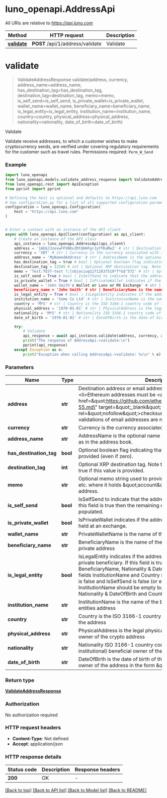 # luno_openapi.AddressApi

All URIs are relative to *https://api.luno.com*

Method | HTTP request | Description
------------- | ------------- | -------------
[**validate**](AddressApi.md#validate) | **POST** /api/1/address/validate | Validate


# **validate**
> ValidateAddressResponse validate(address, currency, address_name=address_name, has_destination_tag=has_destination_tag, destination_tag=destination_tag, memo=memo, is_self_send=is_self_send, is_private_wallet=is_private_wallet, wallet_name=wallet_name, beneficiary_name=beneficiary_name, is_legal_entity=is_legal_entity, institution_name=institution_name, country=country, physical_address=physical_address, nationality=nationality, date_of_birth=date_of_birth)

Validate

Validate receive addresses, to which a customer wishes to make cryptocurrency sends, are verified under covering regulatory requirements for the customer such as travel rules.  Permissions required: <code>Perm_W_Send</code>

### Example


```python
import luno_openapi
from luno_openapi.models.validate_address_response import ValidateAddressResponse
from luno_openapi.rest import ApiException
from pprint import pprint

# Defining the host is optional and defaults to https://api.luno.com
# See configuration.py for a list of all supported configuration parameters.
configuration = luno_openapi.Configuration(
    host = "https://api.luno.com"
)


# Enter a context with an instance of the API client
async with luno_openapi.ApiClient(configuration) as api_client:
    # Create an instance of the API class
    api_instance = luno_openapi.AddressApi(api_client)
    address = '1AbbJJzevwFFVBKvZRtQHHFgrJyYTKaMw2' # str | Destination address or email address.  <b>Note</b>: <ul> <li>Ethereum addresses must be <a href=\"https://github.com/ethereum/EIPs/blob/master/EIPS/eip-55.md\" target=\"_blank\" rel=\"nofollow\">checksummed</a>.</li> <li>Ethereum validations of email addresses are not supported.</li> </ul>
    currency = 'XBT' # str | Currency is the currency associated with the address.
    address_name = 'MyNamedAddress' # str | AddressName is the optional name under which to store the address as in the address book. (optional)
    has_destination_tag = true # bool | Optional boolean flag indicating that a XRP destination tag is provided (even if zero). (optional)
    destination_tag = 12345 # int | Optional XRP destination tag. Note that HasDestinationTag must be true if this value is provided. (optional)
    memo = 'Test:TEST-test ?;lsbjaciuq12712837519*T*&$^572' # str | Optional memo string used to provide account information for ATOM, etc. where it holds \"account\" information for a generic address. (optional)
    is_self_send = True # bool | IsSelfSend to indicate that the address belongs to the customer. If this field is true then the remaining omitempty fields should not be populated. (optional)
    is_private_wallet = True # bool | IsPrivateWallet indicates if the address is for private wallet and not held at an exchange. (optional)
    wallet_name = 'John Smith's Wallet or Luno or MX Exchange' # str | PrivateWalletName is the name of the private wallet (optional)
    beneficiary_name = 'John Smith' # str | BeneficiaryName is the name of the beneficial owner if is it is a private address (optional)
    is_legal_entity = True # bool | IsLegalEntity indicates if the address is for a legal entity and not a private beneficiary. If this field is true then the fields BeneficiaryName, Nationality & DateOfBirth should be empty but the fields InstitutionName and Country should be populated. If this field is false and IsSelfSend is false (or empty) then the field InstitutionName should be empty but the fields BeneficiaryName, Nationality & DateOfBirth and Country should be populated. (optional)
    institution_name = 'Some Co Ltd' # str | InstitutionName is the name of the beneficial owner if is it is a legal entities address (optional)
    country = 'MYS' # str | Country is the ISO 3166-1 country code of the beneficial owner of the address (optional)
    physical_address = '1970-01-01' # str | PhysicalAddress is the legal physical address of the beneficial owner of the crypto address (optional)
    nationality = 'MYS' # str | Nationality ISO 3166-1 country code of the nationality of the (non-institutional) beneficial owner of the address (optional)
    date_of_birth = '1970-01-01' # str | DateOfBirth is the date of birth of the (non-institutional) beneficial owner of the address in the form \"YYYY-MM-DD\" (optional)

    try:
        # Validate
        api_response = await api_instance.validate(address, currency, address_name=address_name, has_destination_tag=has_destination_tag, destination_tag=destination_tag, memo=memo, is_self_send=is_self_send, is_private_wallet=is_private_wallet, wallet_name=wallet_name, beneficiary_name=beneficiary_name, is_legal_entity=is_legal_entity, institution_name=institution_name, country=country, physical_address=physical_address, nationality=nationality, date_of_birth=date_of_birth)
        print("The response of AddressApi->validate:\n")
        pprint(api_response)
    except Exception as e:
        print("Exception when calling AddressApi->validate: %s\n" % e)
```



### Parameters


Name | Type | Description  | Notes
------------- | ------------- | ------------- | -------------
 **address** | **str**| Destination address or email address.  &lt;b&gt;Note&lt;/b&gt;: &lt;ul&gt; &lt;li&gt;Ethereum addresses must be &lt;a href&#x3D;\&quot;https://github.com/ethereum/EIPs/blob/master/EIPS/eip-55.md\&quot; target&#x3D;\&quot;_blank\&quot; rel&#x3D;\&quot;nofollow\&quot;&gt;checksummed&lt;/a&gt;.&lt;/li&gt; &lt;li&gt;Ethereum validations of email addresses are not supported.&lt;/li&gt; &lt;/ul&gt; | 
 **currency** | **str**| Currency is the currency associated with the address. | 
 **address_name** | **str**| AddressName is the optional name under which to store the address as in the address book. | [optional] 
 **has_destination_tag** | **bool**| Optional boolean flag indicating that a XRP destination tag is provided (even if zero). | [optional] 
 **destination_tag** | **int**| Optional XRP destination tag. Note that HasDestinationTag must be true if this value is provided. | [optional] 
 **memo** | **str**| Optional memo string used to provide account information for ATOM, etc. where it holds \&quot;account\&quot; information for a generic address. | [optional] 
 **is_self_send** | **bool**| IsSelfSend to indicate that the address belongs to the customer. If this field is true then the remaining omitempty fields should not be populated. | [optional] 
 **is_private_wallet** | **bool**| IsPrivateWallet indicates if the address is for private wallet and not held at an exchange. | [optional] 
 **wallet_name** | **str**| PrivateWalletName is the name of the private wallet | [optional] 
 **beneficiary_name** | **str**| BeneficiaryName is the name of the beneficial owner if is it is a private address | [optional] 
 **is_legal_entity** | **bool**| IsLegalEntity indicates if the address is for a legal entity and not a private beneficiary. If this field is true then the fields BeneficiaryName, Nationality &amp; DateOfBirth should be empty but the fields InstitutionName and Country should be populated. If this field is false and IsSelfSend is false (or empty) then the field InstitutionName should be empty but the fields BeneficiaryName, Nationality &amp; DateOfBirth and Country should be populated. | [optional] 
 **institution_name** | **str**| InstitutionName is the name of the beneficial owner if is it is a legal entities address | [optional] 
 **country** | **str**| Country is the ISO 3166-1 country code of the beneficial owner of the address | [optional] 
 **physical_address** | **str**| PhysicalAddress is the legal physical address of the beneficial owner of the crypto address | [optional] 
 **nationality** | **str**| Nationality ISO 3166-1 country code of the nationality of the (non-institutional) beneficial owner of the address | [optional] 
 **date_of_birth** | **str**| DateOfBirth is the date of birth of the (non-institutional) beneficial owner of the address in the form \&quot;YYYY-MM-DD\&quot; | [optional] 

### Return type

[**ValidateAddressResponse**](ValidateAddressResponse.md)

### Authorization

No authorization required

### HTTP request headers

 - **Content-Type**: Not defined
 - **Accept**: application/json

### HTTP response details

| Status code | Description | Response headers |
|-------------|-------------|------------------|
**200** | OK |  -  |

[[Back to top]](#) [[Back to API list]](../README.md#documentation-for-api-endpoints) [[Back to Model list]](../README.md#documentation-for-models) [[Back to README]](../README.md)

